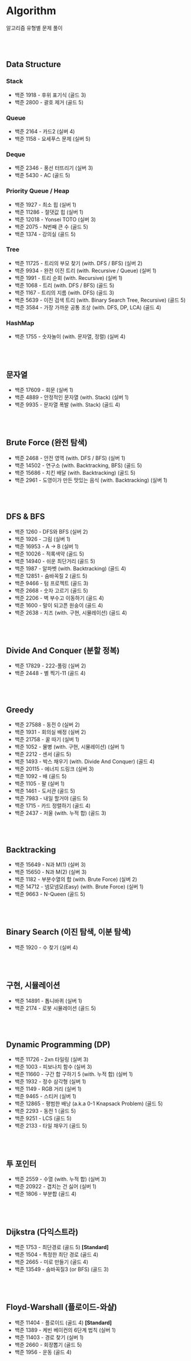 # Algorithm
알고리즘 유형별 문제 풀이

<br/><br/>

## Data Structure
### Stack
- 백준 1918 - 후위 표기식 (골드 3)
- 백준 2800 - 괄호 제거 (골드 5)

### Queue
- 백준 2164 - 카드2 (실버 4)
- 백준 1158 - 요세푸스 문제 (실버 5)

### Deque
- 백준 2346 - 풍선 터뜨리기 (실버 3)
- 백준 5430 - AC (골드 5)

### Priority Queue / Heap
- 백준 1927 - 최소 힙 (실버 1)
- 백준 11286 - 절댓값 힙 (실버 1)
- 백준 12018 - Yonsei TOTO (실버 3)
- 백준 2075 - N번째 큰 수 (골드 5)
- 백준 1374 - 강의실 (골드 5)

### Tree
- 백준 11725 - 트리의 부모 찾기 (with. DFS / BFS) (실버 2)
- 백준 9934 - 완전 이진 트리 (with. Recursive / Queue) (실버 1)
- 백준 1991 - 트리 순회 (with. Recursive) (실버 1)
- 백준 1068 - 트리 (with. DFS / BFS) (골드 5)
- 백준 1167 - 트리의 지름 (with. DFS) (골드 3)
- 백준 5639 - 이진 검색 트리 (with. Binary Search Tree, Recursive) (골드 5)
- 백준 3584 - 가장 가까운 공통 조상 (with. DFS, DP, LCA) (골드 4)

### HashMap
- 백준 1755 - 숫자놀이 (with. 문자열, 정렬) (실버 4)


<br/><br/>


## 문자열
- 백준 17609 - 회문 (실버 1)
- 백준 4889 - 안정적인 문자열 (with. Stack) (실버 1)
- 백준 9935 - 문자열 폭발 (with. Stack) (골드 4)


<br/><br/>


## Brute Force (완전 탐색)
- 백준 2468 - 안전 영역 (with. DFS / BFS) (실버 1)
- 백준 14502 - 연구소 (with. Backtracking, BFS) (골드 5)
- 백준 15686 - 치킨 배달 (with. Backtracking) (골드 5)
- 백준 2961 - 도영이가 만든 맛있는 음식 (with. Backtracking) (실버 1)


<br/><br/>


## DFS & BFS
- 백준 1260 - DFS와 BFS (실버 2)
- 백준 1926 - 그림 (실버 1)
- 백준 16953 - A → B (실버 1)
- 백준 10026 - 적록색약 (골드 5)
- 백준 14940 - 쉬운 최단거리 (골드 5)
- 백준 1987 - 알파벳 (with. Backtracking) (골드 4)
- 백준 12851 - 숨바꼭질 2 (골드 5)
- 백준 9466 - 텀 프로젝트 (골드 3)
- 백준 2668 - 숫자 고르기 (골드 5)
- 백준 2206 - 벽 부수고 이동하기 (골드 4)
- 백준 1600 - 말이 되고픈 원숭이 (골드 4)
- 백준 2638 - 치즈 (with. 구현, 시뮬레이션) (골드 4)


<br/><br/>


## Divide And Conquer (분할 정복)
- 백준 17829 - 222-풀링 (실버 2)
- 백준 2448 - 별 찍기-11 (골드 4)


<br/><br/>


## Greedy
- 백준 27588 - 동전 0 (실버 2)
- 백준 1931 - 회의실 배정 (실버 2)
- 백준 21758 - 꿀 따기 (실버 1)
- 백준 1052 - 물병 (with. 구현, 시뮬레이션) (실버 1)
- 백준 2212 - 센서 (골드 5)
- 백준 1493 - 박스 채우기 (with. Divide And Conquer) (골드 4)
- 백준 20115 - 에너지 드링크 (실버 3)
- 백준 1092 - 배 (골드 5)
- 백준 1105 - 팔 (실버 1)
- 백준 1461 - 도서관 (골드 5)
- 백준 7983 - 내일 할거야 (골드 5)
- 백준 1715 - 카드 정렬하기 (골드 4)
- 백준 2437 - 저울 (with. 누적 합) (골드 3)


<br/><br/>


## Backtracking
- 백준 15649 - N과 M(1) (실버 3)
- 백준 15650 - N과 M(2) (실버 3)
- 백준 1182 - 부분수열의 합 (with. Brute Force) (실버 2)
- 백준 14712 - 넴모넴모(Easy) (with. Brute Force) (실버 1)
- 백준 9663 - N-Queen (골드 5)


<br/><br/>


## Binary Search (이진 탐색, 이분 탐색)
- 백준 1920 - 수 찾기 (실버 4)


<br/><br/>


## 구현, 시뮬레이션
- 백준 14891 - 톱니바퀴 (실버 1)
- 백준 2174 - 로봇 시뮬레이션 (골드 5)


<br/><br/>


## Dynamic Programming (DP)
- 백준 11726 - 2xn 타일링 (실버 3)
- 백준 1003 - 피보나치 함수 (실버 3)
- 백준 11660 - 구간 합 구하기 5 (with. 누적 합) (실버 1)
- 백준 1932 - 정수 삼각형 (실버 1)
- 백준 1149 - RGB 거리 (실버 1)
- 백준 9465 - 스티커 (실버 1)
- 백준 12865 - 평범한 배낭 (a.k.a 0-1 Knapsack Problem) (골드 5)
- 백준 2293 - 동전 1 (골드 5)
- 백준 9251 - LCS (골드 5)
- 백준 2133 - 타일 채우기 (골드 5)


<br/><br/>


## 투 포인터
- 백준 2559 - 수열 (with. 누적 합) (실버 3)
- 백준 20922 - 겹치는 건 싫어 (실버 1)
- 백준 1806 - 부분합 (골드 4)


<br/><br/>


## Dijkstra (다익스트라)
- 백준 1753 - 최단경로 (골드 5) **[Standard]**
- 백준 1504 - 특정한 최단 경로 (골드 4)
- 백준 2665 - 미로 만들기 (골드 4)
- 백준 13549 - 숨바꼭질3 (or BFS) (골드 3)


<br/><br/>


## Floyd-Warshall (플로이드-와샬)
- 백준 11404 - 플로이드 (골드 4) **[Standard]**
- 백준 1389 - 케빈 베이컨의 6단계 법칙 (실버 1)
- 백준 11403 - 경로 찾기 (실버 1)
- 백준 2660 - 회장뽑기 (골드 5)
- 백준 1956 - 운동 (골드 4)


<br/><br/>

